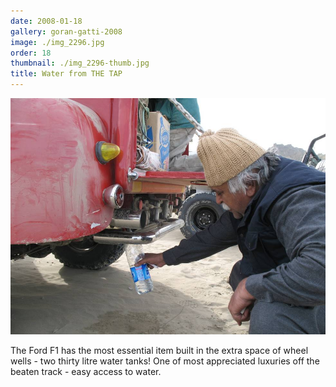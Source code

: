 ```yaml
---
date: 2008-01-18
gallery: goran-gatti-2008
image: ./img_2296.jpg
order: 18
thumbnail: ./img_2296-thumb.jpg
title: Water from THE TAP
---
```


![Water from THE TAP](./img_2296.jpg)

The Ford F1 has the most essential item built in the extra space of wheel wells - two thirty litre water tanks! One of most appreciated luxuries off the beaten track - easy access to water.